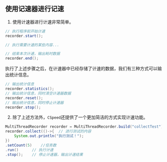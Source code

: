 ## 使用记速器进行记速

1. 使用计速器进行计速非常简单。

```java
// 执行程序前开始计速
recorder.start();

// 执行需要计速的某些内容...

// 结束本次计速，输出耗时数据
recorder.end();
```

执行了上述步骤之后，在计速器中已经存储了计速的数据，我们有三种方式可以输出统计信息。

```java
// 输出统计信息
recorder.statistics();
// 输出统计信息，同时清空计速器数据
recorder.reset();
// 输出统计信息，同时停止计速器
recorder.stop();
```



2. 除了上述方法外，`CSpeed`还提供了一个更加简洁的方式实现计速功能。

```java
MultiThreadRecorder recorder = MultiThreadRecorder.build("collectTest");
recorder.collect(()->{	// 进行测试的内容
    System.out.println("执行测试！");
})
.setCount(5)	//任务数
.run()		// 执行计速
.stop();	// 停止计速器，输出计速结果
```

